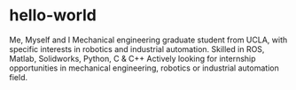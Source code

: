# hello-world
Me, Myself and I
Mechanical engineering graduate student from UCLA, with specific interests in robotics and industrial automation.
Skilled in ROS, Matlab, Solidworks, Python, C & C++
Actively looking for internship opportunities in mechanical engineering, robotics or industrial automation field. 

